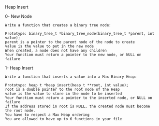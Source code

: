 Heap Insert

0- New Node

    Write a function that creates a binary tree node:

    Prototype: binary_tree_t *binary_tree_node(binary_tree_t *parent, int value);
    parent is a pointer to the parent node of the node to create
    value is the value to put in the new node
    When created, a node does not have any children
    Your function must return a pointer to the new node, or NULL on failure

1- Heap Insert

    Write a function that inserts a value into a Max Binary Heap:

    Prototype: heap_t *heap_insert(heap_t **root, int value);
    root is a double pointer to the root node of the Heap
    value is the value to store in the node to be inserted
    Your function must return a pointer to the inserted node, or NULL on failure
    If the address stored in root is NULL, the created node must become the root node.
    You have to respect a Max Heap ordering
    You are allowed to have up to 6 functions in your file
